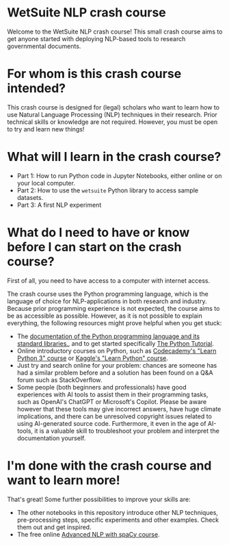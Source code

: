 # WetSuite NLP crash course

Welcome to the WetSuite NLP crash course! This small crash course aims to get anyone started with deploying NLP-based tools to research governmental documents.

# For whom is this crash course intended?
This crash course is designed for (legal) scholars who want to learn how to use Natural Language Processing (NLP) techniques in their research. Prior technical skills or knowledge are not required. However, you must be open to try and learn new things!

# What will I learn in the crash course?

- Part 1: How to run Python code in Jupyter Notebooks, either online or on your local computer.
- Part 2: How to use the `wetsuite` Python library to access sample datasets.
- Part 3: A first NLP experiment

# What do I need to have or know before I can start on the crash course?
First of all, you need to have access to a computer with internet access.

The crash course uses the Python programming language, which is the language of choice for NLP-applications in both research and industry. Because prior programming experience is not expected, the course aims to be as accessible as possible. However, as it is not possible to explain everything, the following resources might prove helpful when you get stuck:

- The [documentation of the Python programming language and its standard libraries.](https://docs.python.org/3/), and to get started specifically [The Python Tutorial](https://docs.python.org/3/tutorial/index.html).
- Online introductory courses on Python, such as [Codecademy's "Learn Python 3" course](https://www.codecademy.com/learn/learn-python-3) or [Kaggle's "Learn Python" course](https://www.kaggle.com/learn/python).
- Just try and search online for your problem: chances are someone has had a similar problem before and a solution has been found on a Q&A forum such as StackOverflow.
- Some people (both beginners and professionals) have good experiences with AI tools to assist them in their programming tasks, such as OpenAI's ChatGPT or Microsoft's Copilot. Please be aware however that these tools may give incorrect answers, have huge climate implications, and there can be unresolved copyright issues related to using AI-generated source code. Furthermore, it even in the age of AI-tools, it is a valuable skill to troubleshoot your problem and interpret the documentation yourself.

# I'm done with the crash course and want to learn more!
That's great! Some further possibilities to improve your skills are:

- The other notebooks in this repository introduce other NLP techniques, pre-processing steps, specific experiments and other examples. Check them out and get inspired.
- The free online [Advanced NLP with spaCy course](https://course.spacy.io/en/).
